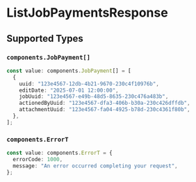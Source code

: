 # ListJobPaymentsResponse


## Supported Types

### `components.JobPayment[]`

```typescript
const value: components.JobPayment[] = [
  {
    uuid: "123e4567-12db-4b21-9670-230c4f10976b",
    editDate: "2025-07-01 12:00:00",
    jobUuid: "123e4567-e49b-48d5-8635-230c476a483b",
    actionedByUuid: "123e4567-dfa3-406b-b30a-230c426dffdb",
    attachmentUuid: "123e4567-fa04-4925-b78d-230c4361f80b",
  },
];
```

### `components.ErrorT`

```typescript
const value: components.ErrorT = {
  errorCode: 1000,
  message: "An error occurred completing your request",
};
```

